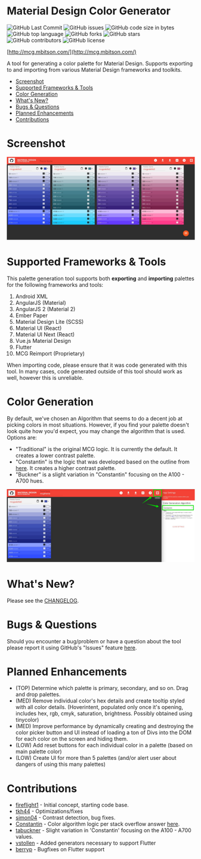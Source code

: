 # Material Design Color Generator
![GitHub Last Commit](https://img.shields.io/github/last-commit/mbitson/mcg?style=flat-square)
![GitHub issues](https://img.shields.io/github/issues/mbitson/mcg?style=flat-square)
![GitHub code size in bytes](https://img.shields.io/github/languages/code-size/mbitson/mcg?style=flat-square)
![GitHub top language](https://img.shields.io/github/languages/top/mbitson/mcg?style=flat-square)
![GitHub forks](https://img.shields.io/github/forks/mbitson/mcg?style=flat-square)
![GitHub stars](https://img.shields.io/github/stars/mbitson/mcg?style=flat-square)
![GitHub contributors](https://img.shields.io/github/contributors/mbitson/mcg?style=flat-square)
![GitHub license](https://img.shields.io/github/license/mbitson/mcg?style=flat-square)

[http://mcg.mbitson.com/](http://mcg.mbitson.com/)

A tool for generating a color palette for Material Design. Supports exporting to and importing from various Material Design frameworks and toolkits.

 - [Screenshot](#screenshot)
 - [Supported Frameworks & Tools](#supported-frameworks--tools)
 - [Color Generation](#color-generation)
 - [What's New?](#whats-new)
 - [Bugs & Questions](#bugs--questions)
 - [Planned Enhancements](#planned-enhancements)
 - [Contributions](#contributions)
 
 # Screenshot
 ![Material Color Design Palette Website Screenshot](preview.jpg)

# Supported Frameworks & Tools
This palette generation tool supports both **exporting** and **importing** palettes for the following frameworks and tools:
1) Android XML
2) AngularJS (Material)
3) AngularJS 2 (Material 2)
4) Ember Paper
5) Material Design Lite (SCSS)
6) Material UI (React)
7) Material UI Next (React)
8) Vue.js Material Design
9) Flutter
10) MCG Reimport (Proprietary)

When importing code, please ensure that it was code generated with this tool. In many cases, code generated outside of this tool should work as well, however this is unreliable.

# Color Generation
By default, we've chosen an Algorithm that seems to do a decent job at picking colors in most situations. However, if you find your palette doesn't look quite how you'd expect, you may change the algorithm that is used. Options are:
<ul>
    <li>"Traditional" is the original MCG logic. It is currently the default. It creates a lower contrast palette.</li>
    <li>"Constantin" is the logic that was developed based on the outline from <a href="http://stackoverflow.com/questions/28503998/how-to-create-custom-palette-with-custom-color-for-material-design-app/36229022#36229022">here</a>. It creates a higher contrast palette.</li>
    <li>"Buckner" is a slight variation in "Constantin" focusing on the A100 - A700 hues.</li>
</ul>

![MCG Color Algorithm Choice](preview-algorithm-choice.jpg)

# What's New?
Please see the [CHANGELOG](https://github.com/mbitson/mcg/blob/master/CHANGELOG.md).

# Bugs & Questions
Should you encounter a bug/problem or have a question about the tool please report it using GitHub's "Issues" feature [here](https://github.com/mbitson/mcg/issues).

# Planned Enhancements
* (TOP) Determine which palette is primary, secondary, and so on. Drag and drop palettes.
* (MED) Remove individual color's hex details and create tooltip styled with all color details. (Hoverintent, populated only once it's opening, includes hex, rgb, cmyk, saturation, brightness. Possibly obtained using tinycolor)
* (MED) Improve performance by dynamically creating and destroying the color picker button and UI instead of loading a ton of Divs into the DOM for each color on the screen and hiding them.
* (LOW) Add reset buttons for each individual color in a palette (based on main palette color)
* (LOW) Create UI for more than 5 palettes (and/or alert user about dangers of using this many palettes)

# Contributions
* [fireflight1](https://github.com/fireflight1) - Initial concept, starting code base.
* [tkh44](https://github.com/tkh44) - Optimizations/fixes
* [simon04](https://github.com/simon04) - Contrast detection, bug fixes.
* [Constantin](https://stackoverflow.com/users/6115563/constantin) - Color algorithm logic per stack overflow answer [here](http://stackoverflow.com/a/36229022/3525315).
* [tabuckner](https://github.com/tabuckner) - Slight variation in 'Constantin' focusing on the A100 - A700 values.
* [vstollen](https://github.com/vstollen) - Added generators necessary to support Flutter 
* [berryp](https://github.com/berryp) - Bugfixes on Flutter support